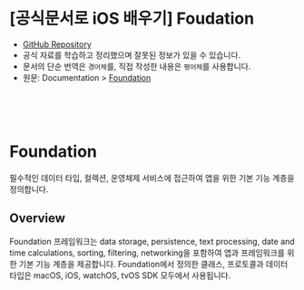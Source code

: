 # [공식문서로 iOS 배우기] Foudation

- [GitHub Repository](https://github.com/KyungminLeeDev/learning-with-apple-official-resources)
- 공식 자료를 학습하고 정리했으며 잘못된 정보가 있을 수 있습니다.
- 문서의 단순 번역은 `경어체`를, 직접 작성한 내용은 `평어체`를 사용합니다.
- 원문: Documentation > [Foundation](https://developer.apple.com/documentation/foundation)

<br/><br/><br/>



# Foundation

필수적인 데이터 타입, 컬렉션, 운영체제 서비스에 접근하여 앱을 위한 기본 기능 계층을 정의합니다.

## Overview

Foundation 프레임워크는 data storage, persistence, text processing, date and time calculations, sorting, filtering, networking을 포함하여 앱과 프레임워크를 위한 기본 기능 계층을 제공합니다. Foundation에서 정의한 클래스, 프로토콜과 데이터 타입은 macOS, iOS, watchOS, tvOS SDK 모두에서 사용됩니다.
